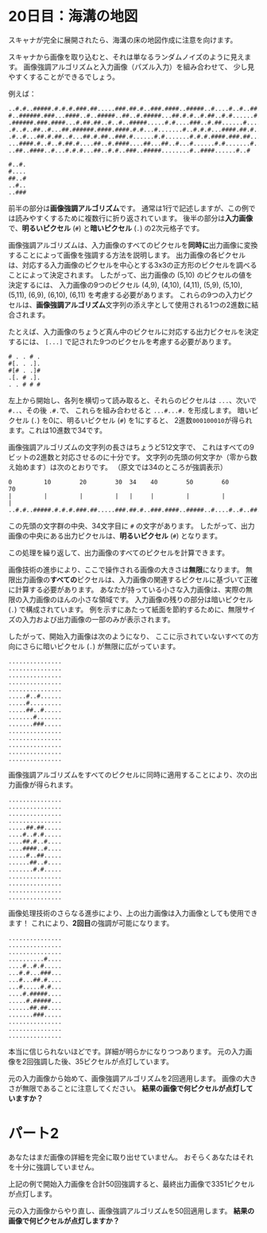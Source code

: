 # 20日目：海溝の地図 #

スキャナが完全に展開されたら、海溝の床の地図作成に注意を向けます。

スキャナから画像を取り込むと、それは単なるランダムノイズのように見えます。
画像強調アルゴリズムと入力画像（パズル入力）を組み合わせて、
少し見やすくすることができるでしょう。

例えば：

```
..#.#..#####.#.#.#.###.##.....###.##.#..###.####..#####..#....#..#..##..##
#..######.###...####..#..#####..##..#.#####...##.#.#..#.##..#.#......#.###
.######.###.####...#.##.##..#..#..#####.....#.#....###..#.##......#.....#.
.#..#..##..#...##.######.####.####.#.#...#.......#..#.#.#...####.##.#.....
.#..#...##.#.##..#...##.#.##..###.#......#.#.......#.#.#.####.###.##...#..
...####.#..#..#.##.#....##..#.####....##...##..#...#......#.#.......#.....
..##..####..#...#.#.#...##..#.#..###..#####........#..####......#..#

#..#.
#....
##..#
..#..
..###
```

前半の部分は**画像強調アルゴリズム**です。
通常は1行で記述しますが、この例では読みやすくするために複数行に折り返されています。
後半の部分は**入力画像**で、**明るいピクセル** (`#`) と**暗いピクセル** (`.`) の2次元格子です。

画像強調アルゴリズムは、入力画像のすべてのピクセルを**同時に**出力画像に変換することによって画像を強調する方法を説明します。
出力画像の各ピクセルは、対応する入力画像のピクセルを中心とする3x3の正方形のピクセルを調べることによって決定されます。
したがって、出力画像の (5,10) のピクセルの値を決定するには、
入力画像の9つのピクセル
(4,9), (4,10), (4,11), (5,9), (5,10), (5,11), (6,9), (6,10), (6,11)
を考慮する必要があります。
これらの9つの入力ピクセルは、**画像強調アルゴリズム**文字列の添え字として使用される1つの2進数に結合されます。

たとえば、入力画像のちょうど真ん中のピクセルに対応する出力ピクセルを決定するには、
`[...]` で記された9つのピクセルを考慮する必要があります。

```
# . . # .
#[. . .].
#[# . .]#
.[. # .].
. . # # #
```

左上から開始し、各列を横切って読み取ると、それらのピクセルは `...`、次いで `#..`、その後 `.#.`で、
これらを組み合わせると `...#...#.` を形成します。
暗いピクセル (`.`) を0に、明るいピクセル (`#`) を1にすると、
2進数`000100010`が得られます。これは10進数で34です。

画像強調アルゴリズムの文字列の長さはちょうど512文字で、
これはすべての9ビットの2進数と対応させるのに十分です。
文字列の先頭の何文字か（零から数え始めます）は次のとおりです。
（原文では34のところが強調表示）

```
0         10        20        30  34    40        50        60        70
|         |         |         |   |     |         |         |         |
..#.#..#####.#.#.#.###.##.....###.##.#..###.####..#####..#....#..#..##..##
```

この先頭の文字群の中央、34文字目に `#` の文字があります。
したがって、出力画像の中央にある出力ピクセルは、**明るいピクセル** (`#`) となります。

この処理を繰り返して、出力画像のすべてのピクセルを計算できます。

画像技術の進歩により、ここで操作される画像の大きさは**無限**になります。
無限出力画像の**すべての**ピクセルは、入力画像の関連するピクセルに基づいて正確に計算する必要があります。
あなたが持っている小さな入力画像は、実際の無限の入力画像のほんの小さな領域です。
入力画像の残りの部分は暗いピクセル (`.`) で構成されています。
例を示すにあたって紙面を節約するために、無限サイズの入力および出力画像の一部のみが表示されます。

したがって、開始入力画像は次のようになり、
ここに示されていないすべての方向にさらに暗いピクセル (`.`) が無限に広がっています。

```
...............
...............
...............
...............
...............
.....#..#......
.....#.........
.....##..#.....
.......#.......
.......###.....
...............
...............
...............
...............
...............
```

画像強調アルゴリズムをすべてのピクセルに同時に適用することにより、次の出力画像が得られます。

```
...............
...............
...............
...............
.....##.##.....
....#..#.#.....
....##.#..#....
....####..#....
.....#..##.....
......##..#....
.......#.#.....
...............
...............
...............
...............
```

画像処理技術のさらなる進歩により、上の出力画像は入力画像としても使用できます！
これにより、**2回目**の強調が可能になります。

```
...............
...............
...............
..........#....
....#..#.#.....
...#.#...###...
...#...##.#....
...#.....#.#...
....#.#####....
.....#.#####...
......##.##....
.......###.....
...............
...............
...............
```

本当に信じられないほどです。詳細が明らかになりつつあります。
元の入力画像を2回強調した後、35ピクセルが点灯しています。

元の入力画像から始めて、画像強調アルゴリズムを2回適用します。
画像の大きさが無限であることに注意してください。
**結果の画像で何ピクセルが点灯していますか？**

# パート2 #

あなたはまだ画像の詳細を完全に取り出せていません。
おそらくあなたはそれを十分に強調していません。

上記の例で開始入力画像を合計50回強調すると、最終出力画像で3351ピクセルが点灯します。

元の入力画像からやり直し、画像強調アルゴリズムを50回適用します。
**結果の画像で何ピクセルが点灯しますか？**
